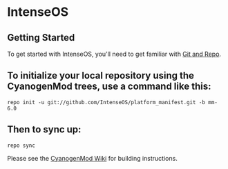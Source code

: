IntenseOS
===========


Getting Started
---------------

To get started with IntenseOS, you'll need to get
familiar with [Git and Repo](http://source.android.com/source/using-repo.html).

To initialize your local repository using the CyanogenMod trees, use a command like this:
-------------------------------------------------------------------------------------------

    repo init -u git://github.com/IntenseOS/platform_manifest.git -b mm-6.0

Then to sync up:
-----------------

    repo sync

Please see the [CyanogenMod Wiki](http://wiki.cyanogenmod.org/) for building instructions.
